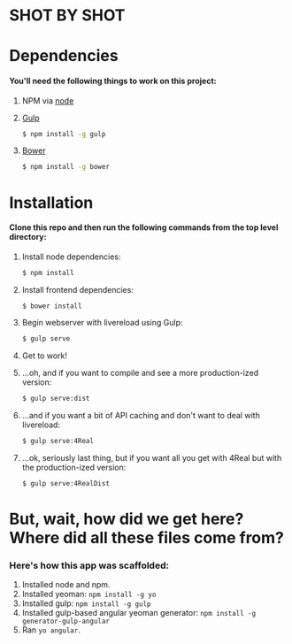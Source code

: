 # SHOT BY SHOT

# Dependencies

#### You'll need the following things to work on this project:

1. NPM via [node](http://nodejs.org/)

2. [Gulp](http://gulpjs.com/)

    ```sh
    $ npm install -g gulp
    ```

3. [Bower](http://bower.io/)

    ```sh
    $ npm install -g bower
    ```

# Installation

#### Clone this repo and then run the following commands from the top level directory:

1. Install node dependencies:

    ```sh
    $ npm install
    ```

2. Install frontend dependencies:

    ```sh
    $ bower install
    ```

3. Begin webserver with livereload using Gulp:

    ```sh
    $ gulp serve
    ```

4. Get to work!

5. ...oh, and if you want to compile and see a more production-ized version:

    ```sh
    $ gulp serve:dist
    ```

6. ...and if you want a bit of API caching and don't want to deal with livereload:

    ```sh
    $ gulp serve:4Real
    ```

7. ...ok, seriously last thing, but if you want all you get with 4Real but with the production-ized version:

    ```sh
    $ gulp serve:4RealDist
    ```


# But, wait, how did we get here? Where did all these files come from?

### Here's how this app was scaffolded:

1. Installed node and npm.
2. Installed yeoman: ```npm install -g yo```
3. Installed gulp: ```npm install -g gulp```
4. Installed gulp-based angular yeoman generator: ```npm install -g generator-gulp-angular```
5. Ran ```yo angular```.
